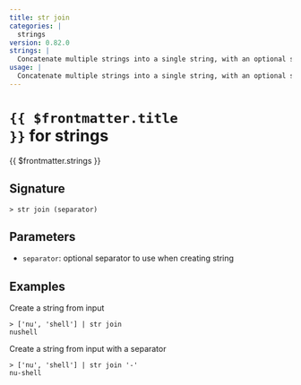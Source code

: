 ```yaml
---
title: str join
categories: |
  strings
version: 0.82.0
strings: |
  Concatenate multiple strings into a single string, with an optional separator between each.
usage: |
  Concatenate multiple strings into a single string, with an optional separator between each.
---
```


# <code>{{ $frontmatter.title }}</code> for strings

<div class='command-title'>{{ $frontmatter.strings }}</div>

## Signature

```> str join (separator)```

## Parameters

 -  `separator`: optional separator to use when creating string

## Examples

Create a string from input
```shell
> ['nu', 'shell'] | str join
nushell
```

Create a string from input with a separator
```shell
> ['nu', 'shell'] | str join '-'
nu-shell
```
